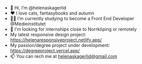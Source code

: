 - 👋 Hi, I’m @helenaskagerlid
- ❤️ I love cats, fantasybooks and autumn
- 👩‍🎓 I’m currently studying to become a Front End Developer @Medieinstitutet
- 👀 I'm looking for internships close to Norrköping or remotely
- My latest responsive design project: https://helenaresponsiveproject.netlify.app/
- My passion/degree project under development: https://degreeproject.vercel.app/ 
- 📫 You can rech me at helenaskagerlid@gmail.com

<!---
helenaskagerlid/helenaskagerlid is a ✨ special ✨ repository because its `README.md` (this file) appears on your GitHub profile.
You can click the Preview link to take a look at your changes.
--->
